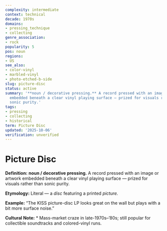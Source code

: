 ```yaml
---
complexity: intermediate
context: technical
decade: 1970s
domains:
- pressing_technique
- collecting
genre_association:
- rock
popularity: 5
pos: noun
regions:
- US
see_also:
- color-vinyl
- marbled-vinyl
- photo-etched-b-side
slug: picture-disc
status: active
summary: '**noun / decorative pressing.** A record pressed with an image or artwork
  embedded beneath a clear vinyl playing surface — prized for visuals rather than
  sonic purity.'
tags:
- pressing
- collecting
- historical
term: Picture Disc
updated: '2025-10-06'
verification: unverified
---
```


# Picture Disc

**Definition:** **noun / decorative pressing.** A record pressed with an image or artwork embedded beneath a clear vinyl playing surface — prized for visuals rather than sonic purity.

**Etymology:** Literal — a *disc* featuring a printed *picture.*

**Example:** “The KISS picture-disc LP looks great on the wall but plays with a bit more surface noise.”

**Cultural Note:** * Mass-market craze in late-1970s–’80s; still popular for collectible soundtracks and colored-vinyl runs.

